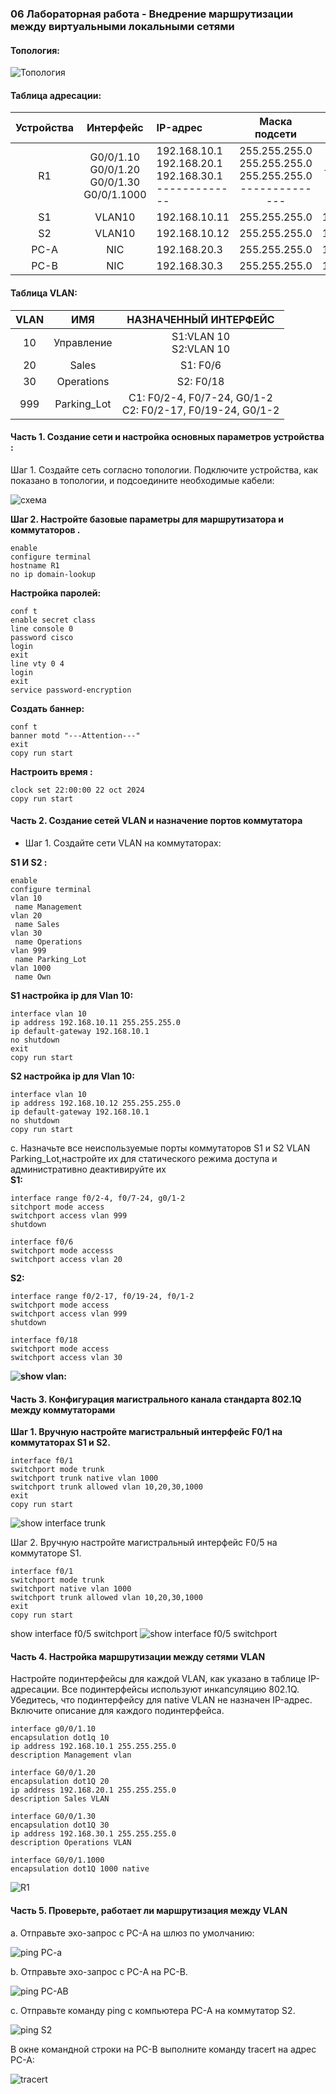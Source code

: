 ### 06 Лабораторная работа - Внедрение маршрутизации между виртуальными локальными сетями

#### Топология:
![Топология](scrn/Топология.png)

#### Таблица адресации:

|Устройства|Интерфейс|IP-адрес|Маска подсети| Шлюз по умолчанию 
|:--------------:|:------------:|:-----------|:-----------:|:------------:|
R1|G0/0/1.10<br/>G0/0/1.20<br/>G0/0/1.30<br/>G0/0/1.1000|192.168.10.1<br/>192.168.20.1<br/>192.168.30.1<br/>-------------|255.255.255.0<br/>255.255.255.0<br/>255.255.255.0<br/>--------------|-----------|
S1|VLAN10|192.168.10.11|255.255.255.0|192.168.10.1|
S2|VLAN10|192.168.10.12|255.255.255.0|192.168.10.1|
PC-A|NIC|192.168.20.3|255.255.255.0|192.168.20.1|
PC-B|NIC|192.168.30.3|255.255.255.0|192.168.30.1|

#### Таблица VLAN:
|VLAN|ИМЯ|НАЗНАЧЕННЫЙ ИНТЕРФЕЙС
|:----------------:|:----------------:|:---------------------------------------:|
10|Управление|S1:VLAN 10<br/>S2:VLAN 10|
20|Sales|S1: F0/6|
30|Operations|S2: F0/18|
999|Parking_Lot|C1: F0/2-4, F0/7-24, G0/1-2<br/>C2: F0/2-17, F0/19-24, G0/1-2|

#### Часть 1. Создание сети и настройка основных параметров устройства :

Шаг 1. Создайте сеть согласно топологии.
Подключите устройства, как показано в топологии, и подсоедините необходимые кабели:

![схема](scrn/схема.png)

**Шаг 2. Настройте базовые параметры для маршрутизатора и коммутаторов .**<br/>
```
enable
configure terminal
hostname R1
no ip domain-lookup
```
**Настройка паролей:**
```
conf t
enable secret class
line console 0
password cisco
login
exit
line vty 0 4
login
exit
service password-encryption
```
**Создать баннер:**
```
conf t
banner motd "---Attention---"
exit
copy run start
```
**Настроить время :**
```
clock set 22:00:00 22 oct 2024
copy run start
```

#### Часть 2. Создание сетей VLAN и назначение портов коммутатора

* Шаг 1. Создайте сети VLAN на коммутаторах:

**S1 И S2 :**
```
enable
configure terminal
vlan 10
 name Management
vlan 20
 name Sales
vlan 30
 name Operations
vlan 999
 name Parking_Lot
vlan 1000
 name Own
```
**S1 настройка ip для Vlan 10:**
```
interface vlan 10
ip address 192.168.10.11 255.255.255.0
ip default-gateway 192.168.10.1
no shutdown
exit
copy run start
``` 
**S2 настройка ip для Vlan 10:**
```
interface vlan 10
ip address 192.168.10.12 255.255.255.0
ip default-gateway 192.168.10.1
no shutdown
copy run start
```
c.	Назначьте все неиспользуемые порты коммутаторов S1 и S2 VLAN Parking_Lot,настройте их для статического режима доступа и административно деактивируйте их<br/>
**S1:**
```
interface range f0/2-4, f0/7-24, g0/1-2
sitchport mode access
switchport access vlan 999
shutdown
```
```
interface f0/6
switchport mode accesss
switchport access vlan 20
```
**S2:**
```
interface range f0/2-17, f0/19-24, f0/1-2
switchport mode access
switchport access vlan 999
shutdown
```
```
interface f0/18
switchport mode access
switchport access vlan 30
```
**![show vlan:](scrn/show%20vlan.png)**

#### Часть 3. Конфигурация магистрального канала стандарта 802.1Q между коммутаторами

**Шаг 1. Вручную настройте магистральный интерфейс F0/1 на коммутаторах S1 и S2.**

```
interface f0/1
switchport mode trunk
switchport trunk native vlan 1000
switchport trunk allowed vlan 10,20,30,1000
exit
copy run start
```
![show interface trunk](scrn/F01.png)

Шаг 2. Вручную настройте магистральный интерфейс F0/5 на коммутаторе S1.

```
interface f0/1
switchport mode trunk
switchport native vlan 1000
switchport trunk allowed vlan 10,20,30,1000
exit
copy run start
```
show interface f0/5 switchport
![show interface f0/5 switchport](scrn/F05.png)

#### Часть 4. Настройка маршрутизации между сетями VLAN

Настройте подинтерфейсы для каждой VLAN, как указано в таблице IP-адресации. Все подинтерфейсы используют инкапсуляцию 802.1Q. Убедитесь, что подинтерфейсу для native VLAN не назначен IP-адрес. Включите описание для каждого подинтерфейса.
```
interface g0/0/1.10
encapsulation dot1q 10
ip address 192.168.10.1 255.255.255.0
description Management vlan
```
```
interface G0/0/1.20
encapsulation dot1Q 20
ip address 192.168.20.1 255.255.255.0
description Sales VLAN
```
```
interface G0/0/1.30
encapsulation dot1Q 30
ip address 192.168.30.1 255.255.255.0
description Operations VLAN
```
```
interface G0/0/1.1000
encapsulation dot1Q 1000 native

```
![R1](scrn/VlanR1.png)

#### Часть 5. Проверьте, работает ли маршрутизация между VLAN

a.	Отправьте эхо-запрос с PC-A на шлюз по умолчанию:

![ping PC-a](scrn/pingPC-Agateway.png)

b.	Отправьте эхо-запрос с PC-A на PC-B.

![ping PC-AB](scrn/ping%20PC-AB.png)

c.	Отправьте команду ping с компьютера PC-A на коммутатор S2.

![ping S2](scrn/pingS2.png)

В окне командной строки на PC-B выполните команду tracert на адрес PC-A:

![tracert](scrn/tracertPC-A.png)
